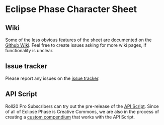 # Eclipse Phase Character Sheet

## Wiki 
Some of the less obvious features of the sheet are documented on the [Github Wiki](https://github.com/Bathtor/EPSheet/wiki).
Feel free to create issues asking for more wiki pages, if functionality is unclear.

## Issue tracker
Please report any issues on the [issue tracker](https://github.com/Bathtor/EPSheet/issues).

## API Script
Roll20 Pro Subscribers can try out the pre-release of the [API Script](https://github.com/Bathtor/EPSheet/releases/tag/script-v0.8.0).
Since of all of Eclipse Phase is Creative Commons, we are also in the process of creating a [custom compendium](https://github.com/Bathtor/EPCompendium) that works with the API Script.